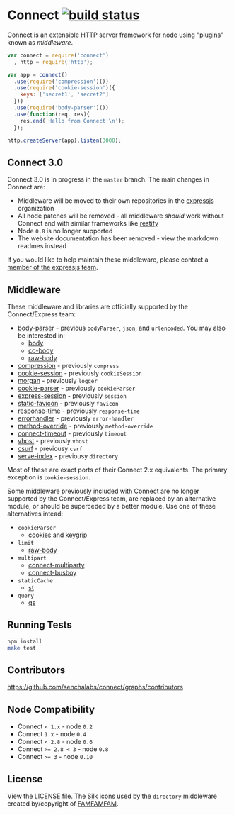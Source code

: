 # Connect [![build status](https://secure.travis-ci.org/senchalabs/connect.png)](http://travis-ci.org/senchalabs/connect)

  Connect is an extensible HTTP server framework for [node](http://nodejs.org) using "plugins" known as _middleware_.

```js
var connect = require('connect')
  , http = require('http');

var app = connect()
  .use(require('compression')())
  .use(require('cookie-session')({
    keys: ['secret1', 'secret2']
  }))
  .use(require('body-parser')())
  .use(function(req, res){
    res.end('Hello from Connect!\n');
  });

http.createServer(app).listen(3000);
```

## Connect 3.0

Connect 3.0 is in progress in the `master` branch. The main changes in Connect are:

- Middleware will be moved to their own repositories in the [expressjs](http://github.com/expressjs) organization
- All node patches will be removed - all middleware _should_ work without Connect and with similar frameworks like [restify](https://github.com/mcavage/node-restify)
- Node `0.8` is no longer supported
- The website documentation has been removed - view the markdown readmes instead

If you would like to help maintain these middleware, please contact a [member of the expressjs team](https://github.com/orgs/expressjs/members).

## Middleware

These middleware and libraries are officially supported by the Connect/Express team:

  - [body-parser](https://github.com/expressjs/body-parser) - previous `bodyParser`, `json`, and `urlencoded`. You may also be interested in:
    - [body](https://github.com/raynos/body)
    - [co-body](https://github.com/visionmedia/co-body)
    - [raw-body](https://github.com/stream-utils/raw-body)
  - [compression](https://github.com/expressjs/compression) - previously `compress`
  - [cookie-session](https://github.com/expressjs/cookie-session) - previously `cookieSession`
  - [morgan](https://github.com/expressjs/morgan) - previously `logger`
  - [cookie-parser](https://github.com/expressjs/cookie-parser) - previously `cookieParser`
  - [express-session](https://github.com/expressjs/session) - previously `session`
  - [static-favicon](https://github.com/expressjs/favicon) - previously `favicon`
  - [response-time](https://github.com/expressjs/response-time) - previously `response-time`
  - [errorhandler](https://github.com/expressjs/errorhandler) - previously `error-handler`
  - [method-override](https://github.com/expressjs/method-override) - previously `method-override`
  - [connect-timeout](https://github.com/expressjs/timeout) - previously `timeout`
  - [vhost](https://github.com/expressjs/vhost) - previously `vhost`
  - [csurf](https://github.com/expressjs/csurf) - previousy `csrf`
  - [serve-index](https://github.com/expressjs/serve-index) - previousy `directory`

Most of these are exact ports of their Connect 2.x equivalents. The primary exception is `cookie-session`.

Some middleware previously included with Connect are no longer supported by the Connect/Express team, are replaced by an alternative module, or should be superceded by a better module. Use one of these alternatives intead:

  - `cookieParser`
    - [cookies](https://github.com/jed/cookies) and [keygrip](https://github.com/jed/keygrip)
  - `limit`
    - [raw-body](https://github.com/stream-utils/raw-body)
  - `multipart`
    - [connect-multiparty](https://github.com/superjoe30/connect-multiparty)
    - [connect-busboy](https://github.com/mscdex/connect-busboy)
  - `staticCache`
    - [st](https://github.com/isaacs/st)
  - `query`
    - [qs](https://github.com/visionmedia/node-querystring)

## Running Tests

```bash
npm install
make test
```

## Contributors

 https://github.com/senchalabs/connect/graphs/contributors

## Node Compatibility

  - Connect `< 1.x` - node `0.2`
  - Connect `1.x` - node `0.4`
  - Connect `< 2.8` - node `0.6`
  - Connect `>= 2.8 < 3` - node `0.8`
  - Connect `>= 3` - node `0.10`

## License

View the [LICENSE](https://github.com/senchalabs/connect/blob/master/LICENSE) file. The [Silk](http://www.famfamfam.com/lab/icons/silk/) icons used by the `directory` middleware created by/copyright of [FAMFAMFAM](http://www.famfamfam.com/).
